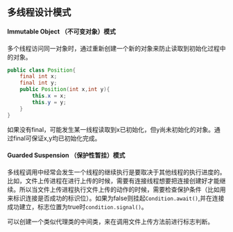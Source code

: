 ## 多线程设计模式

#### Immutable Object （不可变对象）模式

多个线程访问同一对象时，通过重新创建一个新的对象来防止读取到初始化过程中的对象。

```java
public class Position{
    final int x;
    final int y;
    public Position(int x,int y){
        this.x = x;
        this.y = y;
    }
}
```

如果没有final，可能发生某一线程读取到x已初始化，但y尚未初始化的对象。通过final可保证x,y均已初始化完成。



#### Guarded Suspension （保护性暂挂）模式

多线程调用中经常会发生一个线程的继续执行是要取决于其他线程的执行进度的。比如，文件上传进程在进行上传的时候，需要有连接线程想要把连接创建好才能继续。所以当文件上传进程执行文件上传的动作的时候，需要检查保护条件（比如用来标识连接是否成功的标识位）。如果为false则挂起`Condition.await()`,并在连接成功建立，标志位置为true时`condition.signal()`。

可以创建一个类似代理类的中间类，来在调用文件上传方法前进行标志判断。